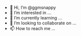 - 👋 Hi, I’m @ggmsnappy
- 👀 I’m interested in ...
- 🌱 I’m currently learning ...
- 💞️ I’m looking to collaborate on ...
- 📫 How to reach me ...

<!---
ggmsnappy/ggmsnappy is a ✨ special ✨ repository because its `README.md` (this file) appears on your GitHub profile.
You can click the Preview link to take a look at your changes.
--->

